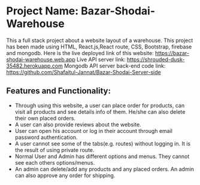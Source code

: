 # Project Name: Bazar-Shodai-Warehouse

 This a full stack project about a website layout of a warehouse. This project has been made using HTML, React.js,React route, CSS, Bootstrap, firebase and mongodb.
 Here is the live deployed link of this website: https://bazar-shodai-warehouse.web.app
 Live API server link: https://shrouded-dusk-35482.herokuapp.com
 Mongodb API server back-end code link: https://github.com/Shafaitul-Jannat/Bazar-Shodai-Server-side

## Features and Functionality:
- Through using this website, a user can place order for products, can visit all products and see details info of them. He/she can also delete their own placed orders.
- A user can also provide reviews about the website.
- User can open his account or log in their account through email password authentication.
- A user cannot see some of the tabs(e.g. routes) without logging in. It is the result of using private route.
- Normal User and Admin has different options and menus. They cannot see each others options/menus.
- An admin can delete/add any products and any placed orders. An admin can also approve any order for shipping.

